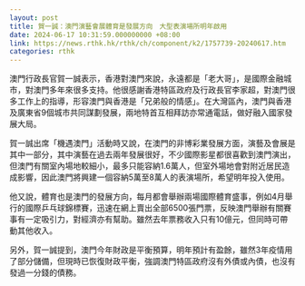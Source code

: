 ```yaml
---
layout: post
title: 賀一誠：澳門演藝會展體育是發展方向　大型表演場所明年啟用
date: 2024-06-17 10:31:59.000000000 +08:00
link: https://news.rthk.hk/rthk/ch/component/k2/1757739-20240617.htm
categories: rthk
---
```


澳門行政長官賀一誠表示，香港對澳門來說，永遠都是「老大哥」，是國際金融城市，對澳門多年來很多支持。他很感謝香港特區政府及行政長官李家超，對澳門很多工作上的指導，形容澳門與香港是「兄弟般的情感」。在大灣區內，澳門與香港及廣東省9個城市共同謀劃發展，兩地特首互相拜訪亦常通電話，做好融入國家發展大局。

賀一誠出席「機遇澳門」活動時又說，在澳門的非博彩業發展方面，演藝及會展是其中一部分，其中演藝在過去兩年發展很好，不少國際影星都很喜歡到澳門演出，但澳門有關室內場地較細小，最多只能容納1.6萬人，但室外場地會對附近居民造成影響，因此澳門將興建一個容納5萬至8萬人的表演場所，希望明年投入使用。

他又說，體育也是澳門的發展方向，每月都會舉辦兩場國際體育盛事，例如4月舉行的國際乒乓球錦標賽，迅速在網上賣出全部6500張門票，反映澳門舉辦有關賽事有一定吸引力，對經濟亦有幫助。雖然去年票務收入只有10億元，但同時可帶動其他收入。

另外，賀一誠提到，澳門今年財政是平衡預算，明年預計有盈餘，雖然3年疫情用了部分儲備，但現時已恢復財政平衡，強調澳門特區政府沒有外債或內債，也沒有發過一分錢的債務。
